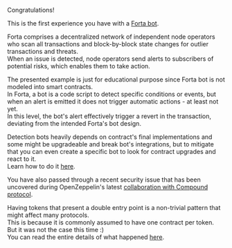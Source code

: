 Congratulations!

This is the first experience you have with a [Forta bot](https://docs.forta.network/en/latest/).

Forta comprises a decentralized network of independent node operators who scan all transactions and block-by-block state changes for outlier transactions and threats. 
<br>
When an issue is detected, node operators send alerts to subscribers of potential risks, which enables them to take action.

The presented example is just for educational purpose since Forta bot is not modeled into smart contracts.
<br>
In Forta, a bot is a code script to detect specific conditions or events, but when an alert is emitted it does not trigger automatic actions - at least not yet.
<br>
In this level, the bot's alert effectively trigger a revert in the transaction, deviating from the intended Forta's bot design.

Detection bots heavily depends on contract's final implementations and some might be upgradeable and break bot's integrations, but to mitigate that you can even create a specific bot to look for contract upgrades and react to it.
<br>
Learn how to do it [here](https://docs.forta.network/en/latest/quickstart/).

You have also passed through a recent security issue that has been uncovered during OpenZeppelin's latest [collaboration with Compound protocol](https://compound.finance/governance/proposals/76).

Having tokens that present a double entry point is a non-trivial pattern that might affect many protocols.
<br>
This is because it is commonly assumed to have one contract per token.
<br>
But it was not the case this time :)
<br>You can read the entire details of what happened [here](https://blog.openzeppelin.com/compound-tusd-integration-issue-retrospective/).
